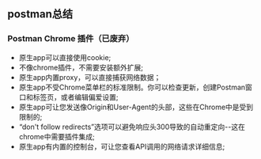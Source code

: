 ## postman总结

### Postman Chrome 插件（已废弃）

- 原生app可以直接使用cookie;
- 不像chrome插件，不需要安装额外扩展;
- 原生app内置proxy，可以直接捕获网络数据；
- 原生app不受Chrome菜单栏的标准限制。你可以检查更新，创建Postman窗口和标签页，或者编辑偏爱设置;
- 原生app可让您发送像Origin和User-Agent的头部，这些在Chrome中是受到限制的;
- “don't follow redirects”选项可以避免响应头300导致的自动重定向--这在chrome中需要插件集成;
- 原生app有内置的控制台，可让您查看API调用的网络请求详细信息;

